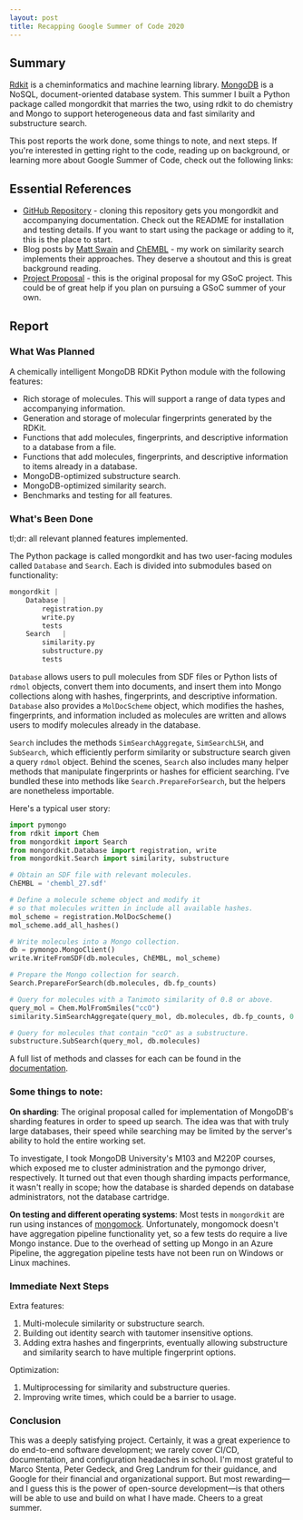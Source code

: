 ```yaml
---
layout: post
title: Recapping Google Summer of Code 2020
---
```

## Summary
[Rdkit](https://github.com/rdkit) is a cheminformatics and machine learning library. [MongoDB](https://www.mongodb.com/) is a NoSQL, document-oriented database system. This summer I built a Python package called mongordkit that marries the two, using rdkit to do chemistry and Mongo to support heterogeneous data and fast similarity and substructure search.

This post reports the work done, some things to note, and next steps. If you're interested in getting right to the code, reading up on background, or learning more about Google Summer of Code, check out the following links:

## Essential References
- [GitHub Repository](https://github.com/rdkit/mongo-rdkit) - cloning this repository gets you mongordkit and accompanying documentation. Check out the README for installation and testing details. If you want to start using the package or adding to it, this is the place to start.
- Blog posts by [Matt Swain](https://matt-swain.com/blog/2014-06-03-chemical-similarity-search-in-mongodb) and [ChEMBL](http://chembl.blogspot.com/2015/08/lsh-based-similarity-search-in-mongodb.html) - my work on similarity search implements their approaches. They deserve a shoutout and this is great background reading.
- [Project Proposal](https://drive.google.com/file/d/1hZyP3dMqYqqhio_pvqgoZvQOuCOSCMV0/view?usp=sharing) - this is the original proposal for my GSoC project. This could be of great help if you plan on pursuing a GSoC summer of your own.

## Report
### What Was Planned
A chemically intelligent MongoDB RDKit Python module with the following features:
- Rich storage of molecules. This will support a range of data types and
accompanying information.
- Generation and storage of molecular fingerprints generated by the RDKit.
- Functions that add molecules, fingerprints, and descriptive information to a database from a file.
- Functions that add molecules, fingerprints, and descriptive information to
items already in a database.
- MongoDB-optimized substructure search.
- MongoDB-optimized similarity search.
- Benchmarks and testing for all features.

### What's Been Done
<div class="message">tl;dr: all relevant planned features implemented.</div>

The Python package is called mongordkit and has two user-facing modules called `Database` and `Search`. Each is divided into submodules based on functionality:
```python
mongordkit |
    Database |
        registration.py
        write.py
        tests
    Search   |
        similarity.py
        substructure.py
        tests
```

`Database` allows users to pull molecules from SDF files or Python lists of `rdmol` objects, convert them into documents, and insert them into Mongo collections along with hashes, fingerprints, and descriptive information. `Database` also provides a `MolDocScheme` object, which modifies the hashes, fingerprints, and information included as molecules are written and allows users to modify molecules already in the database.

`Search` includes the methods `SimSearchAggregate`, `SimSearchLSH`, and `SubSearch`, which efficiently perform similarity or substructure search given a query `rdmol` object. Behind the scenes, `Search` also includes many helper methods that manipulate fingerprints or hashes for efficient searching. I've bundled these into methods like `Search.PrepareForSearch`, but the helpers are nonetheless importable.

Here's a typical user story:
```python
import pymongo
from rdkit import Chem
from mongordkit import Search
from mongordkit.Database import registration, write
from mongordkit.Search import similarity, substructure

# Obtain an SDF file with relevant molecules.
ChEMBL = 'chembl_27.sdf'

# Define a molecule scheme object and modify it
# so that molecules written in include all available hashes.
mol_scheme = registration.MolDocScheme()
mol_scheme.add_all_hashes()

# Write molecules into a Mongo collection.
db = pymongo.MongoClient()
write.WriteFromSDF(db.molecules, ChEMBL, mol_scheme)

# Prepare the Mongo collection for search.
Search.PrepareForSearch(db.molecules, db.fp_counts)

# Query for molecules with a Tanimoto similarity of 0.8 or above.
query_mol = Chem.MolFromSmiles("ccO")
similarity.SimSearchAggregate(query_mol, db.molecules, db.fp_counts, 0.8)

# Query for molecules that contain "ccO" as a substructure.
substructure.SubSearch(query_mol, db.molecules)
```

A full list of methods and classes for each can be found in the [documentation](https://github.com/rdkit/mongo-rdkit/tree/master/docs/notebooks).
### Some things to note:
**On sharding**:
The original proposal called for implementation of MongoDB's sharding features in order to speed up search. The idea was that with truly large databases, their speed while searching may be limited by the server's ability to hold the entire working set.

To investigate, I took MongoDB University's M103 and M220P courses, which exposed me to cluster administration and the pymongo driver, respectively. It turned out that even though sharding impacts performance, it wasn't really in scope; how the database is sharded depends on database administrators, not the database cartridge.

**On testing and different operating systems**: Most tests in `mongordkit` are run using instances of [mongomock](https://github.com/mongomock/mongomock). Unfortunately, mongomock doesn't have aggregation pipeline functionality yet, so a few tests do require a live Mongo instance. Due to the overhead of setting up Mongo in an Azure Pipeline, the aggregation pipeline tests have not been run on Windows or Linux machines.

### Immediate Next Steps
Extra features:
1. Multi-molecule similarity or substructure search.
2. Building out identity search with tautomer insensitive options.
3. Adding extra hashes and fingerprints, eventually allowing substructure and similarity search to have multiple fingerprint options.

Optimization:
1. Multiprocessing for similarity and substructure queries.
2. Improving write times, which could be a barrier to usage.

### Conclusion
This was a deeply satisfying project. Certainly, it was a great experience to do end-to-end software development; we rarely cover CI/CD, documentation, and configuration headaches in school. I'm most grateful to Marco Stenta, Peter Gedeck, and Greg Landrum for their guidance, and Google for their financial and organizational support. But most rewarding—and I guess this is the power of open-source development—is that others will be able to use and build on what I have made. Cheers to a great summer.
